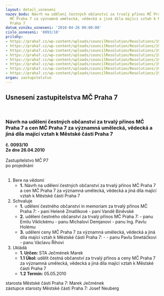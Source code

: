 ```yaml
---
layout: detail_usneseni
nazev_bodu: Návrh na udělení čestných občanství za trvalý přínos MČ Praha 7 a cen
  MČ Praha 7 za významná umělecká, vědecká a jiná díla mající vztah k Městské části
  Praha 7
datum_vzniku_usneseni: '2010-04-26 00:00:00'
cislo_usneseni: '0093/10'
prilohy:
- https://praha7.cz/wp-content/uploads/councilResolution/Resolutions/19659/2-10-helena_zmatl%c3%adkov%c3%a1.doc
- https://praha7.cz/wp-content/uploads/councilResolution/Resolutions/19659/2-10-vanda_bin%c4%9bvsk%c3%a1.doc
- https://praha7.cz/wp-content/uploads/councilResolution/Resolutions/19659/2-10-emil_viklick%c3%bd.doc
- https://praha7.cz/wp-content/uploads/councilResolution/Resolutions/19659/2-10-michal_demjan.doc
- https://praha7.cz/wp-content/uploads/councilResolution/Resolutions/19659/2-10-pavel_hol%c3%bd.doc
- https://praha7.cz/wp-content/uploads/councilResolution/Resolutions/19659/2-10-pavel_smet%c3%a1%c4%8dek.doc
- https://praha7.cz/wp-content/uploads/councilResolution/Resolutions/19659/2-10-v%c3%a1clav_%c5%99%c3%adha.doc
- https://praha7.cz/wp-content/uploads/councilResolution/Resolutions/19659/2-10-bridge.doc
organ: zastupitelstvo
---
```

<div id="ucUsn_pList" class="usn">
	<span><h2>Usnesení zastupitelstva MČ Praha 7 </h2>
<br></span><div class="standBody">
<span><h3>Návrh na udělení čestných občanství za trvalý přínos MČ Praha 7 a cen MČ Praha 7 za významná umělecká, vědecká a jiná díla mající vztah k Městské části Praha 7</h3></span><div class="center">
		<strong>č. 0093/10</strong><br>
	</div>
<div class="center">
		<strong>Ze dne 26.04.2010</strong><br><br>
	</div>Zastupitelstvo MČ P7<br> po projednání<br><br><ol>
<li>Bere na vědomí<ul><li>
<strong>1.</strong> Návrh na udělení čestných občanství za trvalý přínos MČ Praha 7 a cen MČ Praha 7 za významná umělecká, vědecká a jiná díla mající vztah k Městské části Praha 7</li></ul>
</li>
<li>Schvaluje<ul>
<li>
<strong>1.</strong> udělení čestného občanství  in memoriam za trvalý přínos MČ Praha 7:                     - paní Heleně Zmatlíkové                                                                                                    - paní Vandě Biněvské</li>
<li>
<strong>2.</strong> udělení čestného občanství za trvalý přínos MČ Praha 7:                                             - panu Emilu Viklickému                                                                                                 - panu Michalovi Demjanovi                                                                                           - panu Ing. Pavlu Holému</li>
<li>
<strong>3.</strong> udělení ceny MČ Praha 7 za významná umělecká, vědecká a jiná díla mající vztah k Městské části Praha 7:                                                                                          - - panu  Pavlu Smetáčkovi                                                                                                - panu Václavu Říhovi    </li>
</ul>
</li>
<li>Ukládá<ul>
<li>
<strong>1. Určen: </strong>STA Ječmének Marek</li>
<li>
<strong>1.1 Úkol: </strong>udělit čestná občanství za trvalý přínos a ceny MČ Praha 7 za významná umělecká, vědecká a jiná díla mající vztah k Městské části Praha 7</li>
<li>
<strong>1.2 Termín: </strong>05.05.2010</li>
</ul>
</li>
</ol>starosta Městské části Praha 7: Marek Ječmének<br>zástupce starosty Městské části Praha 7: Josef Neuberg
</div>
</div>